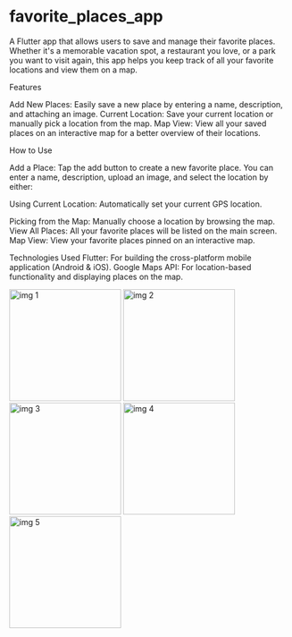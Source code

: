 # favorite_places_app

A Flutter app that allows users to save and manage their favorite places. Whether it's a memorable vacation spot, a restaurant you love, or a park you want to visit again, this app helps you keep track of all your favorite locations and view them on a map.

Features

Add New Places: Easily save a new place by entering a name, description, and attaching an image.
Current Location: Save your current location or manually pick a location from the map.
Map View: View all your saved places on an interactive map for a better overview of their locations.

How to Use

Add a Place: Tap the add button to create a new favorite place. You can enter a name, description, upload an image, and select the location by either:

Using Current Location: Automatically set your current GPS location.

Picking from the Map: Manually choose a location by browsing the map.
View All Places: All your favorite places will be listed on the main screen.
Map View: View your favorite places pinned on an interactive map.

Technologies Used
Flutter: For building the cross-platform mobile application (Android & iOS).
Google Maps API: For location-based functionality and displaying places on the map.


<img src="https://github.com/user-attachments/assets/d0847f51-e45f-48e7-a04e-9781e4e9a03b" alt="img 1" width="200"/>
<img src="https://github.com/user-attachments/assets/2b0e6d95-d40b-479f-bfcd-335d04984b2b" alt="img 2" width="200"/>
<img src="https://github.com/user-attachments/assets/fe44bd64-a3bc-427c-802c-c886d1091faa" alt="img 3" width="200"/>
<img src="https://github.com/user-attachments/assets/15f1441e-270c-45c5-be73-7a195b4fe2c2" alt="img 4" width="200"/>
<img src="https://github.com/user-attachments/assets/46e5c0d2-9015-4e3e-b985-bc16a2b42948" alt="img 5" width="200"/>
